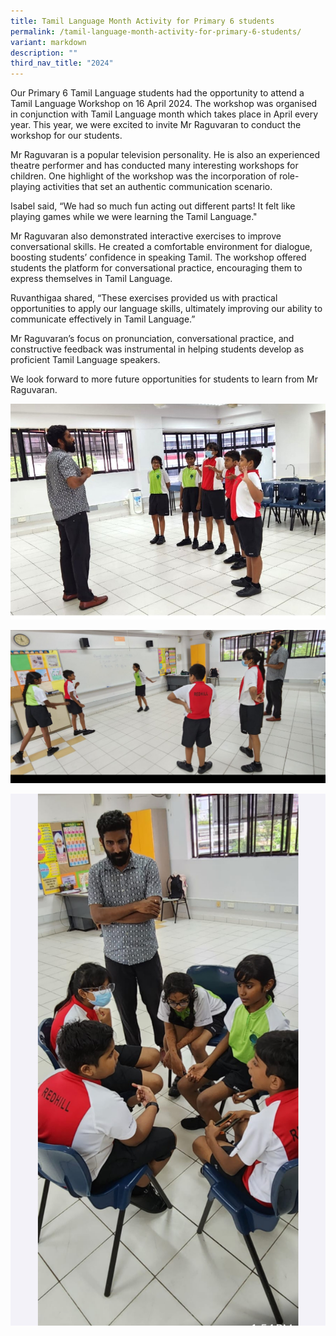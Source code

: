 ```yaml
---
title: Tamil Language Month Activity for Primary 6 students
permalink: /tamil-language-month-activity-for-primary-6-students/
variant: markdown
description: ""
third_nav_title: "2024"
---
```

Our Primary 6 Tamil Language students had the opportunity to attend a Tamil Language Workshop on 16 April 2024. The workshop was organised in conjunction with Tamil Language month which takes place in April every year. This year, we were excited to invite Mr Raguvaran to conduct the workshop for our students. 

Mr Raguvaran is a popular television personality. He is also an experienced theatre performer and has conducted many interesting workshops for children. One highlight of the workshop was the incorporation of role-playing activities that set an authentic communication scenario.

Isabel said, “We had so much fun acting out different parts! It felt like playing games while we were learning the Tamil Language." 

Mr Raguvaran also demonstrated interactive exercises to improve conversational skills. He created a comfortable environment for dialogue, boosting students’ confidence in speaking Tamil. The workshop offered students the platform for conversational practice, encouraging them to express themselves in Tamil Language. 

Ruvanthigaa shared, “These exercises provided us with practical opportunities to apply our language skills, ultimately improving our ability to communicate effectively in Tamil Language.”

Mr Raguvaran’s focus on pronunciation, conversational practice, and constructive feedback was instrumental in helping students develop as proficient Tamil Language speakers. 

We look forward to more future opportunities for students to learn from Mr Raguvaran.

![](/images/2024%20Photos/TL%20Language%20Activity/Pic_4.jpg)

![](/images/2024%20Photos/TL%20Language%20Activity/IMG_5603.jpg)

![](/images/2024%20Photos/TL%20Language%20Activity/IMG_5602.jpg)